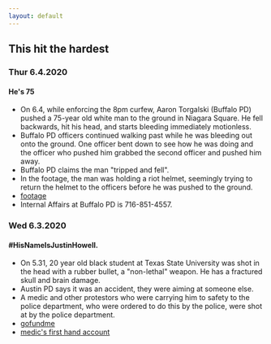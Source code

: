 ```yaml
---
layout: default
---
```


## This hit the hardest

### Thur 6.4.2020
#### He's 75
* On 6.4, while enforcing the 8pm curfew, Aaron Torgalski (Buffalo PD) pushed a 75-year old white man to the ground in Niagara Square. He fell backwards, hit his head, and starts bleeding immediately motionless.
* Buffalo PD officers continued walking past while he was bleeding out onto the ground. One officer bent down to see how he was doing and the officer who pushed him grabbed the second officer and pushed him away.
* Buffalo PD claims the man "tripped and fell".
* In the footage, the man was holding a riot helmet, seemingly trying to return the helmet to the officers before he was pushed to the ground.
* [footage](https://twitter.com/JordanUhl/status/1268717966532792325?s=20)
* Internal Affairs at Buffalo PD is 716-851-4557.

### Wed 6.3.2020
#### #HisNameIsJustinHowell.
* On 5.31, 20 year old black student at Texas State University was shot in the head with a rubber bullet, a "non-lethal" weapon. He has a fractured skull and brain damage.
* Austin PD says it was an accident, they were aiming at someone else.
* A medic and other protestors who were carrying him to safety to the police department, who were ordered to do this by the police, were shot at by the police department.
* [gofundme](https://www.gofundme.com/f/health-justice-and-recovery-for-justin-howell)
* [medic's first hand account](https://twitter.com/YourAnonCentral/status/1268446368772677638?s=20)
